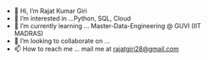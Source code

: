 - 👋 Hi, I’m Rajat Kumar Giri
- 👀 I’m interested in ...Python, SQL, Cloud
- 🌱 I’m currently learning ... Master-Data-Engineering @ GUVI (IIT MADRAS)
- 💞️ I’m looking to collaborate on ...
- 📫 How to reach me ... mail me at rajatgiri28@gmail.com

<!---
Rajat Kumar Giri/RKGiri2422 is a ✨ special ✨ repository because its `README.md` (this file) appears on your GitHub profile.
You can click the Preview link to take a look at your changes.
--->
